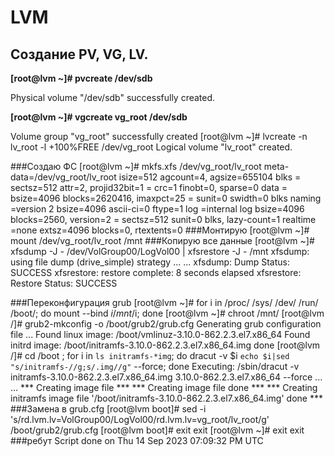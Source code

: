 # LVM

## Создание PV, VG, LV.

**[root@lvm ~]# pvcreate /dev/sdb**

  Physical volume "/dev/sdb" successfully created.

**[root@lvm ~]# vgcreate vg_root /dev/sdb**

  Volume group "vg_root" successfully created
[root@lvm ~]# lvcreate -n lv_root -l +100%FREE /dev/vg_root
  Logical volume "lv_root" created.

###Создаю ФС
[root@lvm ~]# mkfs.xfs /dev/vg_root/lv_root
meta-data=/dev/vg_root/lv_root   isize=512    agcount=4, agsize=655104 blks
         =                       sectsz=512   attr=2, projid32bit=1
         =                       crc=1        finobt=0, sparse=0
data     =                       bsize=4096   blocks=2620416, imaxpct=25
         =                       sunit=0      swidth=0 blks
naming   =version 2              bsize=4096   ascii-ci=0 ftype=1
log      =internal log           bsize=4096   blocks=2560, version=2
         =                       sectsz=512   sunit=0 blks, lazy-count=1
realtime =none                   extsz=4096   blocks=0, rtextents=0
###Монтирую
[root@lvm ~]# mount /dev/vg_root/lv_root /mnt
###Копирую все данные
[root@lvm ~]# xfsdump -J - /dev/VolGroup00/LogVol00 | xfsrestore -J - /mnt
xfsdump: using file dump (drive_simple) strategy
...
...
xfsdump: Dump Status: SUCCESS
xfsrestore: restore complete: 8 seconds elapsed
xfsrestore: Restore Status: SUCCESS

###Переконфигурация grub
[root@lvm ~]# for i in /proc/ /sys/ /dev/ /run/ /boot/; do mount --bind $i /mnt/$i; done
[root@lvm ~]# chroot /mnt/
[root@lvm /]# grub2-mkconfig -o /boot/grub2/grub.cfg
Generating grub configuration file ...
Found linux image: /boot/vmlinuz-3.10.0-862.2.3.el7.x86_64
Found initrd image: /boot/initramfs-3.10.0-862.2.3.el7.x86_64.img
done
[root@lvm /]# cd /boot ; for i in `ls initramfs-*img`; do dracut -v $i `echo $i|sed "s/initramfs-//g;s/.img//g"` --force; done
Executing: /sbin/dracut -v initramfs-3.10.0-862.2.3.el7.x86_64.img 3.10.0-862.2.3.el7.x86_64 --force
...
...
*** Creating image file ***
*** Creating image file done ***
*** Creating initramfs image file '/boot/initramfs-3.10.0-862.2.3.el7.x86_64.img' done ***
###Замена в grub.cfg
[root@lvm boot]# sed -i 's/rd.lvm.lv=VolGroup00\/LogVol00/rd.lvm.lv=vg_root\/lv_root/g' /boot/grub2/grub.cfg
[root@lvm boot]# exit
exit
[root@lvm ~]# exit
exit
###ребут
Script done on Thu 14 Sep 2023 07:09:32 PM UTC
